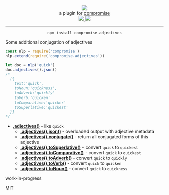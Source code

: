 <div align="center">
  <img src="https://cloud.githubusercontent.com/assets/399657/23590290/ede73772-01aa-11e7-8915-181ef21027bc.png" />

  <div>a plugin for <a href="https://github.com/spencermountain/compromise/">compromise</a></div>
  
  <!-- npm version -->
  <a href="https://npmjs.org/package/compromise-adjectives">
    <img src="https://img.shields.io/npm/v/compromise-adjectives.svg?style=flat-square" />
  </a>
  
  <!-- file size -->
  <a href="https://unpkg.com/compromise-adjectives/builds/compromise-adjectives.min.js">
    <img src="https://badge-size.herokuapp.com/spencermountain/compromise/master/plugins/adjectives/builds/compromise-adjectives.min.js" />
  </a>
   <hr/>
</div>

<div align="center">
  <code>npm install compromise-adjectives</code>
</div>

Some additional conjugation of adjectives

```js
const nlp = require('compromise')
nlp.extend(require('compromise-adjectives'))

let doc = nlp('quick')
doc.adjectives().json()
/*
  [{
    text:'quick',
    toNoun:'quickness',
    toAdverb:'quickly'
    toVerb:'quicken'
    toComparative:'quicker'
    toSuperlative:'quickest'
  }]
*/
```

- **[.adjectives()](https://observablehq.com/@spencermountain/compromise-adjectives)** - like `quick`
  - **[.adjectives().json()](https://observablehq.com/@spencermountain/compromise-adjectives)** - overloaded output with adjective metadata
  - **[.adjectives().conjugate()](https://observablehq.com/@spencermountain/compromise-adjectives)** - return all conjugated forms of this adjective
  - **[.adjectives().toSuperlative()](https://observablehq.com/@spencermountain/compromise-adjectives)** - convert `quick` to `quickest`
  - **[.adjectives().toComparative()](https://observablehq.com/@spencermountain/compromise-adjectives)** - convert `quick` to `quickest`
  - **[.adjectives().toAdverb()](https://observablehq.com/@spencermountain/compromise-adjectives)** - convert `quick` to `quickly`
  - **[.adjectives().toVerb()](https://observablehq.com/@spencermountain/compromise-adjectives)** - convert `quick` to `quicken`
  - **[.adjectives().toNoun()](https://observablehq.com/@spencermountain/compromise-adjectives)** - convert `quick` to `quickness`

work-in-progress

MIT
